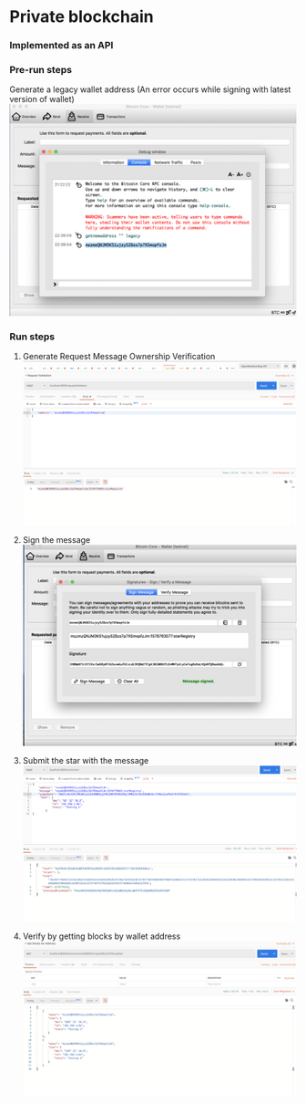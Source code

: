 # Private blockchain
### Implemented as an API

### Pre-run steps
Generate a legacy wallet address (An error occurs while signing with latest version of wallet)
![Generate Legacy Wallet Address](https://github.com/priteshgudge/BlockchainND-private-blockchain-project/blob/master/assets/1_legacy_wallet_address.png)

### Run steps
1. Generate Request Message Ownership Verification
![Request Message Ownership Verification](https://github.com/priteshgudge/BlockchainND-private-blockchain-project/blob/master/assets/2_msg_owner_verify.png)

2. Sign the message
![Sign the message](https://github.com/priteshgudge/BlockchainND-private-blockchain-project/blob/master/assets/3_sign_message.png)

3. Submit the star with the message
![Sign the message](https://github.com/priteshgudge/BlockchainND-private-blockchain-project/blob/master/assets/4_submit_star.png)

4. Verify by getting blocks by wallet address
![Sign the message](https://github.com/priteshgudge/BlockchainND-private-blockchain-project/blob/master/assets/5_list_all_wallet_stars.png)

